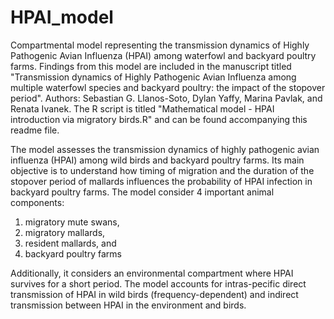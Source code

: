 # HPAI_model

Compartmental model representing the transmission dynamics of Highly Pathogenic Avian Influenza (HPAI) among waterfowl and backyard poultry farms. Findings from this model are included in the manuscript titled "Transmission dynamics of Highly Pathogenic Avian Influenza among multiple waterfowl species and backyard poultry: the impact of the stopover period". Authors: Sebastian G. Llanos-Soto, Dylan Yaffy, Marina Pavlak, and Renata Ivanek. The R script is titled "Mathematical model - HPAI introduction via migratory birds.R" and can be found accompanying this readme file.

The model assesses the transmission dynamics of highly pathogenic avian influenza (HPAI) among wild birds and backyard poultry farms. Its main objective is to understand how timing of migration and the duration of the stopover period of mallards influences the probability of HPAI infection in backyard poultry farms. The model consider 4 important animal components: 

1) migratory mute swans,
2) migratory mallards,
3) resident mallards, and
4) backyard poultry farms 

Additionally, it considers an environmental compartment where HPAI survives for a short period. The model accounts for intras-pecific direct transmission of HPAI in wild birds (frequency-dependent) and indirect transmission between HPAI in the environment and birds.
